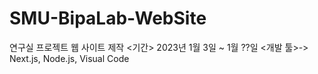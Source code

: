 # SMU-BipaLab-WebSite
연구실 프로젝트 웹 사이트 제작
<기간> 2023년 1월 3일 ~ 1월 ??일 
<개발 툴>-> Next.js, Node.js, Visual Code
